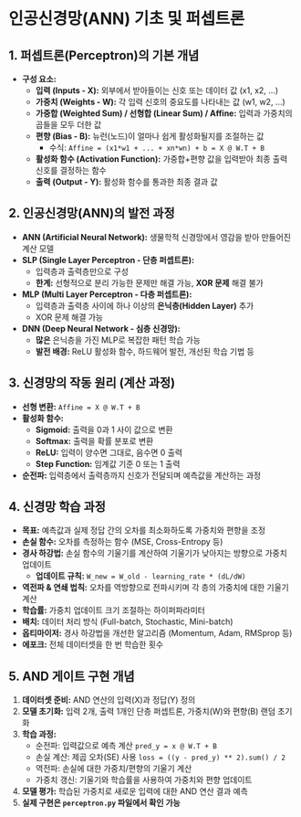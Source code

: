 # 인공신경망(ANN) 기초 및 퍼셉트론

## 1. 퍼셉트론(Perceptron)의 기본 개념

- **구성 요소:**
    - **입력 (Inputs - X):** 외부에서 받아들이는 신호 또는 데이터 값 (x1, x2, ...)
    - **가중치 (Weights - W):** 각 입력 신호의 중요도를 나타내는 값 (w1, w2, ...)
    - **가중합 (Weighted Sum) / 선형합 (Linear Sum) / Affine:** 입력과 가중치의 곱들을 모두 더한 값
    - **편향 (Bias - B):** 뉴런(노드)이 얼마나 쉽게 활성화될지를 조절하는 값
        - 수식: `Affine = (x1*w1 + ... + xn*wn) + b = X @ W.T + B`
    - **활성화 함수 (Activation Function):** 가중합+편향 값을 입력받아 최종 출력 신호를 결정하는 함수
    - **출력 (Output - Y):** 활성화 함수를 통과한 최종 결과 값

## 2. 인공신경망(ANN)의 발전 과정

- **ANN (Artificial Neural Network):** 생물학적 신경망에서 영감을 받아 만들어진 계산 모델
- **SLP (Single Layer Perceptron - 단층 퍼셉트론):**
    - 입력층과 출력층만으로 구성
    - **한계:** 선형적으로 분리 가능한 문제만 해결 가능, **XOR 문제** 해결 불가
- **MLP (Multi Layer Perceptron - 다층 퍼셉트론):**
    - 입력층과 출력층 사이에 하나 이상의 **은닉층(Hidden Layer)** 추가
    - XOR 문제 해결 가능
- **DNN (Deep Neural Network - 심층 신경망):**
    - **많은** 은닉층을 가진 MLP로 복잡한 패턴 학습 가능
    - **발전 배경:** ReLU 활성화 함수, 하드웨어 발전, 개선된 학습 기법 등

## 3. 신경망의 작동 원리 (계산 과정)

- **선형 변환:** `Affine = X @ W.T + B`
- **활성화 함수:**
    - **Sigmoid:** 출력을 0과 1 사이 값으로 변환
    - **Softmax:** 출력을 확률 분포로 변환
    - **ReLU:** 입력이 양수면 그대로, 음수면 0 출력
    - **Step Function:** 임계값 기준 0 또는 1 출력
- **순전파:** 입력층에서 출력층까지 신호가 전달되며 예측값을 계산하는 과정

## 4. 신경망 학습 과정

- **목표:** 예측값과 실제 정답 간의 오차를 최소화하도록 가중치와 편향을 조정
- **손실 함수:** 오차를 측정하는 함수 (MSE, Cross-Entropy 등)
- **경사 하강법:** 손실 함수의 기울기를 계산하여 기울기가 낮아지는 방향으로 가중치 업데이트
    - **업데이트 규칙:** `W_new = W_old - learning_rate * (dL/dW)`
- **역전파 & 연쇄 법칙:** 오차를 역방향으로 전파시키며 각 층의 가중치에 대한 기울기 계산
- **학습률:** 가중치 업데이트 크기 조절하는 하이퍼파라미터
- **배치:** 데이터 처리 방식 (Full-batch, Stochastic, Mini-batch)
- **옵티마이저:** 경사 하강법을 개선한 알고리즘 (Momentum, Adam, RMSprop 등)
- **에포크:** 전체 데이터셋을 한 번 학습한 횟수

## 5. AND 게이트 구현 개념

1. **데이터셋 준비:** AND 연산의 입력(X)과 정답(Y) 정의
2. **모델 초기화:** 입력 2개, 출력 1개인 단층 퍼셉트론, 가중치(W)와 편향(B) 랜덤 초기화
3. **학습 과정:**
   - 순전파: 입력값으로 예측 계산 `pred_y = x @ W.T + B`
   - 손실 계산: 제곱 오차(SE) 사용 `loss = ((y - pred_y) ** 2).sum() / 2`
   - 역전파: 손실에 대한 가중치/편향의 기울기 계산
   - 가중치 갱신: 기울기와 학습률을 사용하여 가중치와 편향 업데이트
4. **모델 평가:** 학습된 가중치로 새로운 입력에 대한 AND 연산 결과 예측
5. **실제 구현은 `perceptron.py` 파일에서 확인 가능**
